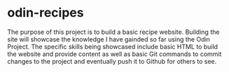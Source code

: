 # odin-recipes
The purpose of this project is to build a basic recipe website. Building the site will showcase the knowledge I have gainded so far using the Odin Project.
The specific skills being showcased include basic HTML to build the website and provide content as well as basic Git commands to commit changes to the project and eventually push it to Github for others to see.